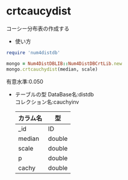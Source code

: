 crtcaucydist
============
コーシー分布表の作成する

* 使い方

```ruby
require 'num4distdb'

mongo = Num4DistDBLIB::Num4DistDBCrtLib.new
mongo.crtcauchydist(median, scale)
```
有意水準:0.050

* テーブルの型
  DataBase名:distdb  
  コレクション名:cauchyinv  

  |カラム名|型     |
  |--------|------|
  |_id     |ID    |
  |median  |double|
  |scale   |double|
  |p       |double|
  |cachy   |double|
  
